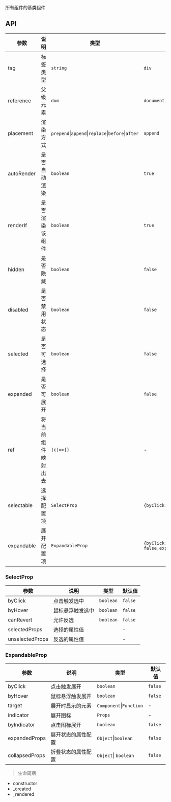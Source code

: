 所有组件的基类组件

## API

| 参数 | 说明 | 类型 | 默认值 |
| --- | --- | --- | --- |
| tag | 标签类型 | `string` | `div` |
| reference | 父级元素 | `dom` | `document.body` |
| placement | 渲染方式 | `prepend`\|`append`\|`replace`\|`before`\|`after` | `append` |
| autoRender | 是否自动渲染 | `boolean` | `true` |
| renderIf | 是否渲染该组件 | `boolean` | `true` |
| hidden | 是否隐藏 | `boolean` | `false` |
| disabled | 是否禁用状态 | `boolean` | `false` |
| selected | 是否可选择 | `boolean` | `false` |
| expanded | 是否可展开 | `boolean` | `false` |
| ref | 将当前组件映射出去 | `(c)=>{}` | - |
| selectable | 选择配置项 | `SelectProp` | `{byClick:false,byHover:false,canRevert:false,selectedProps:null,unselectedProps:null}` |
| expandable | 展开配置项 | `ExpandableProp` | `{byClick: false,byHover: false,target: null,indicator: null,byIndicator: false,expandedProps: false,collapsedProps: false}` |

### SelectProp

| 参数            | 说明             | 类型      | 默认值  |
| --------------- | ---------------- | --------- | ------- |
| byClick         | 点击触发选中     | `boolean` | `false` |
| byHover         | 鼠标悬浮触发选中 | `boolean` | `false` |
| canRevert       | 允许反选         | `boolean` | `false` |
| selectedProps   | 选择的属性值     |           | -       |
| unselectedProps | 反选的属性值     |           | -       |

### ExpandableProp

| 参数           | 说明               | 类型                    | 默认值  |
| -------------- | ------------------ | ----------------------- | ------- |
| byClick        | 点击触发展开       | `boolean`               | `false` |
| byHover        | 鼠标悬浮触发展开   | `boolean`               | `false` |
| target         | 展开时显示的元素   | `Component`\|`Function` | -       |
| indicator      | 展开图标           | `Props`                 | -       |
| byIndicator    | 点击图标展开       | `boolean`               | `false` |
| expandedProps  | 展开状态的属性配置 | `Object`\|`boolean`     | `false` |
| collapsedProps | 折叠状态的属性配置 | `Object`\| `boolean`    | `false` |

> 生命周期

- constructor
- \_created
- \_rendered
